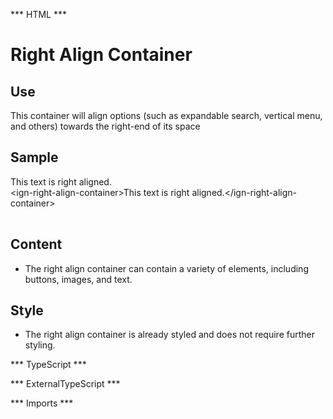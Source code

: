 *** HTML *** 
# Right Align Container

## Use
This container will align options (such as expandable search, vertical menu, and others) towards the right-end of its space

## Sample
<mat-tab-group>
    <mat-tab label="Component Sample"><div class="tab-height">
        <ign-right-align-container>This text is right aligned.</ign-right-align-container>
    </div></mat-tab>
    <mat-tab label="HTML"><div class="tab-height">
        <table style="width:100%">
            &lt;ign-right-align-container&gt;This text is right aligned.&lt;/ign-right-align-container&gt;
         </table></div>
    </mat-tab>
</mat-tab-group>

## Content
* The right align container can contain a variety of elements, including buttons, images, and text.


## Style
* The right align container is already styled and does not require further styling.

*** TypeScript *** 

*** ExternalTypeScript ***

*** Imports ***